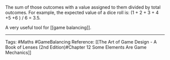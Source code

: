 The sum of those outcomes with a value assigned to them divided by total outcomes. For example, the expected value of a dice roll is: (1 + 2 + 3 + 4 +5 +6 ) / 6 = 3.5.

A very useful tool for [[game balancing]].

---

Tags: #Maths #GameBalancing
Reference: [[The Art of Game Design - A Book of Lenses (2nd Edition)#Chapter 12 Some Elements Are Game Mechanics]]